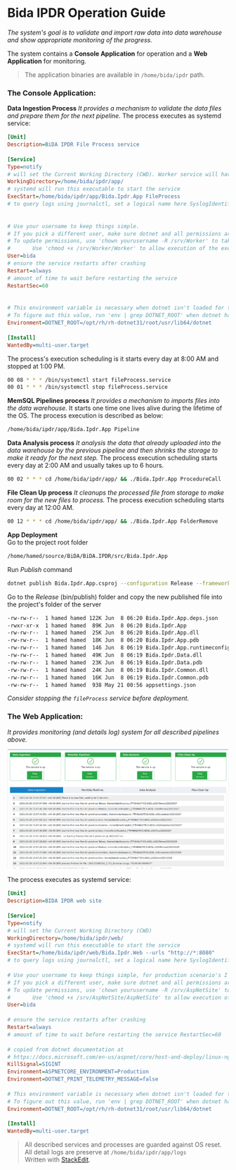 # Bida IPDR Operation Guide 
*The system's goal is to validate and import raw data into data warehouse and show appropriate monitoring of the progress.*  

The system contains a **Console Application** for operation and a **Web Application** for monitoring.  

> The application binaries are available in `/home/bida/ipdr` path.

### The Console Application:

**Data Ingestion Process**
*It provides a mechanism to validate the data files and prepare them for the next pipeline.*
The process executes as systemd service:
```ini
[Unit]  
Description=BiDA IPDR File Process service  
  
[Service]  
Type=notify  
# will set the Current Working Directory (CWD). Worker service will have issues without this setting  
WorkingDirectory=/home/bida/ipdr/app/  
# systemd will run this executable to start the service  
ExecStart=/home/bida/ipdr/app/Bida.Ipdr.App FileProcess  
# to query logs using journalctl, set a logical name here SyslogIdentifier=fileProcess  
  
  
# Use your username to keep things simple.  
# If you pick a different user, make sure dotnet and all permissions are set correctly to run the app  
# To update permissions, use 'chown yourusername -R /srv/Worker' to take ownership of the folder and files,  
#       Use 'chmod +x /srv/Worker/Worker' to allow execution of the executable file  
User=bida   
# ensure the service restarts after crashing  
Restart=always  
# amount of time to wait before restarting the service  
RestartSec=60  
  
  
# This environment variable is necessary when dotnet isn't loaded for the specified user.  
# To figure out this value, run 'env | grep DOTNET_ROOT' when dotnet has been loaded into your shell.  
Environment=DOTNET_ROOT=/opt/rh/rh-dotnet31/root/usr/lib64/dotnet  
  
[Install]  
WantedBy=multi-user.target
```
The process's execution scheduling is it starts every day at 8:00 AM and stopped at 1:00 PM.
```bash
00 08 * * * /bin/systemctl start fileProcess.service
00 01 * * * /bin/systemctl stop fileProcess.service
 ```

**MemSQL Pipelines process**
*It provides a mechanism to imports files into the data warehouse.*
It starts one time one lives alive during the lifetime of the OS.
The process execution is described as below:
```bash
/home/bida/ipdr/app/Bida.Ipdr.App Pipeline
```
**Data Analysis process**
*It analysis the data that already uploaded into the data warehouse by the previous pipeline and then shrinks the storage to make it ready for the next step.*
The process execution scheduling starts every day at 2:00 AM and usually takes up to 6 hours.
```bash
00 02 * * * cd /home/bida/ipdr/app/ && ./Bida.Ipdr.App ProcedureCall
```
**File Clean Up process**
*It cleanups the processed file from storage to make room for the new files to process.*
The process execution scheduling starts every day at 12:00 AM.
```bash
00 12 * * * cd /home/bida/ipdr/app/ && ./Bida.Ipdr.App FolderRemove
```   
   
**App Deployment**  
Go to the project root folder   
```bash
/home/hamed/source/BiDA/BiDA.IPDR/src/Bida.Ipdr.App
```   
Run *Publish* command   
```bash
dotnet publish Bida.Ipdr.App.csproj --configuration Release --framework netcoreapp3.1 --output bin/publish
```   
Go to the *Release* (bin/publish) folder and copy the new published file into the project's folder of the server   
```bash
-rw-rw-r--  1 hamed hamed 122K Jun  8 06:20 Bida.Ipdr.App.deps.json
-rwxr-xr-x  1 hamed hamed  89K Jun  8 06:20 Bida.Ipdr.App
-rw-rw-r--  1 hamed hamed  25K Jun  8 06:20 Bida.Ipdr.App.dll
-rw-rw-r--  1 hamed hamed  18K Jun  8 06:20 Bida.Ipdr.App.pdb
-rw-rw-r--  1 hamed hamed  146 Jun  8 06:19 Bida.Ipdr.App.runtimeconfig.json
-rw-rw-r--  1 hamed hamed  49K Jun  8 06:19 Bida.Ipdr.Data.dll
-rw-rw-r--  1 hamed hamed  23K Jun  8 06:19 Bida.Ipdr.Data.pdb
-rw-rw-r--  1 hamed hamed  24K Jun  8 06:19 Bida.Ipdr.Common.dll
-rw-rw-r--  1 hamed hamed  16K Jun  8 06:19 Bida.Ipdr.Common.pdb
-rw-rw-r--  1 hamed hamed  938 May 21 00:56 appsettings.json
```  
*Consider stopping the `fileProcess` service before deployment.*   

### The Web Application:
*It provides monitoring (and details log) system for all described pipelines above.*

![IPDR Monitoring](https://github.com/SorenZ/Bida.IPDR/blob/main/Bida-IPDR.png?raw=true)

The process executes as systemd service:
```ini
[Unit]  
Description=BIDA IPDR web site  
  
[Service]  
Type=notify  
# will set the Current Working Directory (CWD)  
WorkingDirectory=/home/bida/ipdr/web/  
# systemd will run this executable to start the service  
ExecStart=/home/bida/ipdr/web/Bida.Ipdr.Web --urls "http://*:8080"  
# to query logs using journalctl, set a logical name here SyslogIdentifier=ipdrSite  
  
# Use your username to keep things simple, for production scenario's I recommend a dedicated user/group.  
# If you pick a different user, make sure dotnet and all permissions are set correctly to run the app.  
# To update permissions, use 'chown yourusername -R /srv/AspNetSite' to take ownership of the folder and files,  
#       Use 'chmod +x /srv/AspNetSite/AspNetSite' to allow execution of the executable file.  
User=bida  
  
# ensure the service restarts after crashing  
Restart=always  
# amount of time to wait before restarting the service RestartSec=60  
  
# copied from dotnet documentation at  
# https://docs.microsoft.com/en-us/aspnet/core/host-and-deploy/linux-nginx?view=aspnetcore-3.1#code-try-7  
KillSignal=SIGINT  
Environment=ASPNETCORE_ENVIRONMENT=Production  
Environment=DOTNET_PRINT_TELEMETRY_MESSAGE=false  
  
# This environment variable is necessary when dotnet isn't loaded for the specified user.  
# To figure out this value, run 'env | grep DOTNET_ROOT' when dotnet has been loaded into your shell.  
Environment=DOTNET_ROOT=/opt/rh/rh-dotnet31/root/usr/lib64/dotnet  
  
[Install]  
WantedBy=multi-user.target
```

> All described services and processes are guarded against OS reset.  
> All detail logs are preserve at `/home/bida/ipdr/app/logs`   
> Written with [StackEdit](https://stackedit.io/).  

